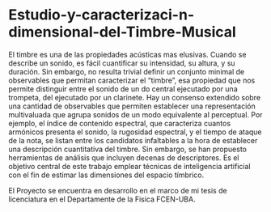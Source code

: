 # Estudio-y-caracterizaci-n-dimensional-del-Timbre-Musical

El timbre es una de las propiedades acústicas mas elusivas. Cuando se
describe un sonido, es fácil cuantificar su intensidad, su altura, y su
duración. Sin embargo, no resulta trivial definir un conjunto minimal de
observables que permitan caracterizar el “timbre”, esa propiedad que nos
permite distinguir entre el sonido de un do central ejecutado por una
trompeta, del ejecutado por un clarinete. Hay un consenso extendido sobre
una cantidad de observables que permiten establecer una representación
multivaluada que agrupa sonidos de un modo equivalente al perceptual. Por
ejemplo, el índice de contenido espectral, que caracteriza cuantos armónicos
presenta el sonido, la rugosidad espectral, y el tiempo de ataque de la nota,
se listan entre los candidatos infaltables a la hora de establecer una
descripción cuantitativa del timbre. Sin embargo, se han propuesto
herramientas de análisis que incluyen decenas de descriptores. Es el
objetivo central de este trabajo emplear técnicas de inteligencia artificial con el
fin de estimar las dimensiones del espacio tímbrico.

El Proyecto se encuentra en desarrollo en el marco de mi tesis de licenciatura en el Departamente de la Fisica FCEN-UBA. 

